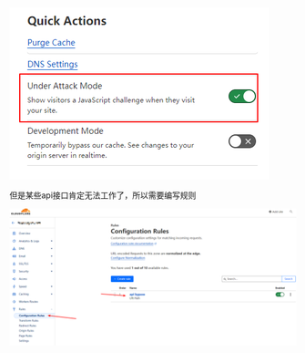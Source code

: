 ![image-20240201121932765](./开启防攻击模式/image-20240201121932765.png)

但是某些api接口肯定无法工作了，所以需要编写规则

![image-20240201122118509](./开启防攻击模式/image-20240201122118509.png)

